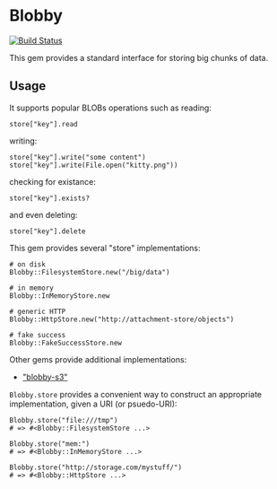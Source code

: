 # Blobby

[![Build Status](https://travis-ci.org/realestate-com-au/blobby.svg?branch=master)](https://travis-ci.org/realestate-com-au/blobby)

This gem provides a standard interface for storing big chunks of data.

## Usage

It supports popular BLOBs operations such as reading:

    store["key"].read

writing:

    store["key"].write("some content")
    store["key"].write(File.open("kitty.png"))

checking for existance:

    store["key"].exists?

and even deleting:

    store["key"].delete

This gem provides several "store" implementations:

    # on disk
    Blobby::FilesystemStore.new("/big/data")

    # in memory
    Blobby::InMemoryStore.new

    # generic HTTP
    Blobby::HttpStore.new("http://attachment-store/objects")

    # fake success
    Blobby::FakeSuccessStore.new

Other gems provide additional implementations:

  * ["blobby-s3"](https://github.com/realestate-com-au/blobby-s3)

`Blobby.store` provides a convenient way to construct an appropriate
implementation, given a URI (or psuedo-URI):

    Blobby.store("file:///tmp")
    # => #<Blobby::FilesystemStore ...>

    Blobby.store("mem:")
    # => #<Blobby::InMemoryStore ...>

    Blobby.store("http://storage.com/mystuff/")
    # => #<Blobby::HttpStore ...>
